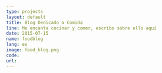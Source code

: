 ```yaml
---
type: projects
layout: default
title: Blog Dedicado a Comida
line: Me encanta cocinar y comer, escribo sobre ello aquí
date: 2015-07-15
name: foodblog
lang: es
image: food_blog.png
code:
url:
---
```

